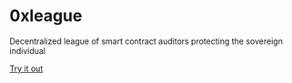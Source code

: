 # 0xleague
Decentralized league of smart contract auditors protecting the sovereign individual


[Try it out](https://www.0xleague.com/](https://app.toolblox.net/dapp/0xleague)https://app.toolblox.net/dapp/0xleague)
